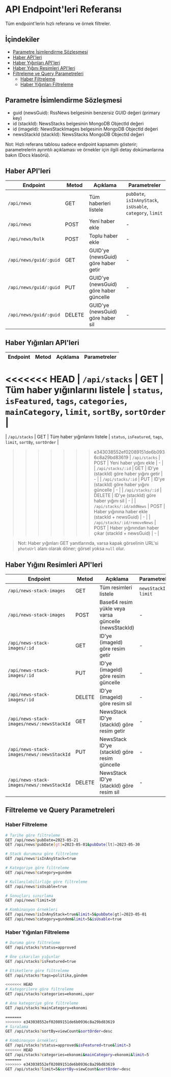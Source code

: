 # API Endpoint'leri Referansı

Tüm endpoint'lerin hızlı referansı ve örnek filtreler.

## İçindekiler

- [Parametre İsimlendirme Sözleşmesi](#parametre-isimlendirme-sözleşmesi)
- [Haber API'leri](#haber-apileri)
- [Haber Yığınları API'leri](#haber-yığınları-apileri)
- [Haber Yığını Resimleri API'leri](#haber-yığını-resimleri-apileri)
- [Filtreleme ve Query Parametreleri](#filtreleme-ve-query-parametreleri)
  - [Haber Filtreleme](#haber-filtreleme)
  - [Haber Yığınları Filtreleme](#haber-yığınları-filtreleme)

## Parametre İsimlendirme Sözleşmesi

- guid (newsGuid): RssNews belgesinin benzersiz GUID değeri (primary key)
- id (stackId): NewsStacks belgesinin MongoDB ObjectId değeri
- id (imageId): NewsStackImages belgesinin MongoDB ObjectId değeri
- newsStackId (stackId): NewsStacks MongoDB ObjectId değeri

Not: Hızlı referans tablosu sadece endpoint kapsamını gösterir; parametrelerin ayrıntılı açıklaması ve örnekler için ilgili detay dokümanlarına bakın (Docs klasörü).

## Haber API'leri

| Endpoint | Metod | Açıklama | Parametreler |
|----------|-------|----------|-------------|
| `/api/news` | GET | Tüm haberleri listele | `pubDate`, `isInAnyStack`, `isUsable`, `category`, `limit` |
| `/api/news` | POST | Yeni haber ekle | - |
| `/api/news/bulk` | POST | Toplu haber ekle | - |
| `/api/news/guid/:guid` | GET | GUID'ye (newsGuid) göre haber getir | - |
| `/api/news/guid/:guid` | PUT | GUID'ye (newsGuid) göre haber güncelle | - |
| `/api/news/guid/:guid` | DELETE | GUID'ye (newsGuid) göre haber sil | - |

## Haber Yığınları API'leri

| Endpoint | Metod | Açıklama | Parametreler |
|----------|-------|----------|-------------|
<<<<<<< HEAD
| `/api/stacks` | GET | Tüm haber yığınlarını listele | `status`, `isFeatured`, `tags`, `categories`, `mainCategory`, `limit`, `sortBy`, `sortOrder` |
=======
| `/api/stacks` | GET | Tüm haber yığınlarını listele | `status`, `isFeatured`, `tags`, `limit`, `sortBy`, `sortOrder` |
>>>>>>> e343038552ef02089151de6b0936c8a29bd83619
| `/api/stacks` | POST | Yeni haber yığını ekle | - |
| `/api/stacks/:id` | GET | ID'ye (stackId) göre haber yığını getir | - |
| `/api/stacks/:id` | PUT | ID'ye (stackId) göre haber yığını güncelle | - |
| `/api/stacks/:id` | DELETE | ID'ye (stackId) göre haber yığını sil | - |
| `/api/stacks/:id/addNews` | POST | Haber yığınına haber ekle (stackId + newsGuid) | - |
| `/api/stacks/:id/removeNews` | POST | Haber yığınından haber çıkar (stackId + newsGuid) | - |

> Not: Haber yığınları GET yanıtlarında, varsa kapak görselinin URL'si `photoUrl` alanı olarak döner; görsel yoksa `null` olur.

## Haber Yığını Resimleri API'leri

| Endpoint | Metod | Açıklama | Parametreler |
|----------|-------|----------|-------------|
| `/api/news-stack-images` | GET | Tüm resimleri listele | `newsStackId`, `limit` |
| `/api/news-stack-images` | POST | Base64 resim yükle veya varsa güncelle (newsStackId) | - |
| `/api/news-stack-images/:id` | GET | ID'ye (imageId) göre resim getir | - |
| `/api/news-stack-images/:id` | PUT | ID'ye (imageId) göre resim güncelle | - |
| `/api/news-stack-images/:id` | DELETE | ID'ye (imageId) göre resim sil | - |
| `/api/news-stack-images/news/:newsStackId` | GET | NewsStack ID'ye (stackId) göre resim getir | - |
| `/api/news-stack-images/news/:newsStackId` | PUT | NewsStack ID'ye (stackId) göre resim güncelle | - |
| `/api/news-stack-images/news/:newsStackId` | DELETE | NewsStack ID'ye (stackId) göre resim sil | - |

## Filtreleme ve Query Parametreleri

### Haber Filtreleme

```bash
# Tarihe göre filtreleme
GET /api/news?pubDate=2023-05-21
GET /api/news?pubDate[gt]=2023-05-01&pubDate[lt]=2023-05-30

# Stack durumuna göre filtreleme
GET /api/news?isInAnyStack=true

# Kategoriye göre filtreleme
GET /api/news?category=gundem

# Kullanılabilirliğe göre filtreleme
GET /api/news?isUsable=true

# Sonuçları sınırlama
GET /api/news?limit=10

# Kombinasyon örnekleri
GET /api/news?isInAnyStack=true&limit=5&pubDate[gt]=2023-05-01
GET /api/news?category=gundem&limit=5&isUsable=true
```

### Haber Yığınları Filtreleme

```bash
# Duruma göre filtreleme
GET /api/stacks?status=approved

# Öne çıkarılan yığınlar
GET /api/stacks?isFeatured=true

# Etiketlere göre filtreleme
GET /api/stacks?tags=politika,gündem

<<<<<<< HEAD
# Kategorilere göre filtreleme
GET /api/stacks?categories=ekonomi,spor

# Ana kategoriye göre filtreleme
GET /api/stacks?mainCategory=ekonomi

=======
>>>>>>> e343038552ef02089151de6b0936c8a29bd83619
# Sıralama
GET /api/stacks?sortBy=viewCount&sortOrder=desc

# Kombinasyon örnekleri
GET /api/stacks?status=approved&isFeatured=true&limit=3
<<<<<<< HEAD
GET /api/stacks?categories=ekonomi&mainCategory=ekonomi&limit=5
=======
>>>>>>> e343038552ef02089151de6b0936c8a29bd83619
GET /api/stacks?limit=5&sortBy=viewCount&sortOrder=desc
```
